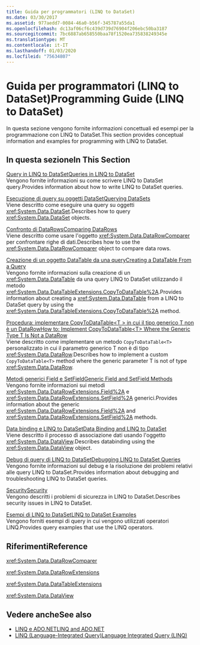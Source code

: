 ```yaml
---
title: Guida per programmatori (LINQ to DataSet)
ms.date: 03/30/2017
ms.assetid: 977aedd7-0084-46a0-b56f-345787a55da1
ms.openlocfilehash: dc13af06cf6c439d739d76904f206ebc50ba3187
ms.sourcegitcommit: 7bc6887ab658550baa78f1520ea735838249345e
ms.translationtype: MT
ms.contentlocale: it-IT
ms.lasthandoff: 01/03/2020
ms.locfileid: "75634807"
---
```

# <a name="programming-guide-linq-to-dataset"></a><span data-ttu-id="8a54b-102">Guida per programmatori (LINQ to DataSet)</span><span class="sxs-lookup"><span data-stu-id="8a54b-102">Programming Guide (LINQ to DataSet)</span></span>
<span data-ttu-id="8a54b-103">In questa sezione vengono fornite informazioni concettuali ed esempi per la programmazione con LINQ to DataSet.</span><span class="sxs-lookup"><span data-stu-id="8a54b-103">This section provides conceptual information and examples for programming with LINQ to DataSet.</span></span>  
  
## <a name="in-this-section"></a><span data-ttu-id="8a54b-104">In questa sezione</span><span class="sxs-lookup"><span data-stu-id="8a54b-104">In This Section</span></span>  
 [<span data-ttu-id="8a54b-105">Query in LINQ to DataSet</span><span class="sxs-lookup"><span data-stu-id="8a54b-105">Queries in LINQ to DataSet</span></span>](queries-in-linq-to-dataset.md)  
 <span data-ttu-id="8a54b-106">Vengono fornite informazioni su come scrivere LINQ to DataSet query.</span><span class="sxs-lookup"><span data-stu-id="8a54b-106">Provides information about how to write LINQ to DataSet queries.</span></span>  
  
 [<span data-ttu-id="8a54b-107">Esecuzione di query su oggetti DataSet</span><span class="sxs-lookup"><span data-stu-id="8a54b-107">Querying DataSets</span></span>](querying-datasets-linq-to-dataset.md)  
 <span data-ttu-id="8a54b-108">Viene descritto come eseguire una query su oggetti <xref:System.Data.DataSet>.</span><span class="sxs-lookup"><span data-stu-id="8a54b-108">Describes how to query <xref:System.Data.DataSet> objects.</span></span>  
  
 [<span data-ttu-id="8a54b-109">Confronto di DataRows</span><span class="sxs-lookup"><span data-stu-id="8a54b-109">Comparing DataRows</span></span>](comparing-datarows-linq-to-dataset.md)  
 <span data-ttu-id="8a54b-110">Viene descritto come usare l'oggetto <xref:System.Data.DataRowComparer> per confrontare righe di dati.</span><span class="sxs-lookup"><span data-stu-id="8a54b-110">Describes how to use the <xref:System.Data.DataRowComparer> object to compare data rows.</span></span>  
  
 [<span data-ttu-id="8a54b-111">Creazione di un oggetto DataTable da una query</span><span class="sxs-lookup"><span data-stu-id="8a54b-111">Creating a DataTable From a Query</span></span>](creating-a-datatable-from-a-query-linq-to-dataset.md)  
 <span data-ttu-id="8a54b-112">Vengono fornite informazioni sulla creazione di un <xref:System.Data.DataTable> da una query LINQ to DataSet utilizzando il metodo <xref:System.Data.DataTableExtensions.CopyToDataTable%2A>.</span><span class="sxs-lookup"><span data-stu-id="8a54b-112">Provides information about creating a <xref:System.Data.DataTable> from a LINQ to DataSet query by using the <xref:System.Data.DataTableExtensions.CopyToDataTable%2A> method.</span></span>  
  
 [<span data-ttu-id="8a54b-113">Procedura: implementare CopyToDataTable\<T > in cui il tipo generico T non è un DataRow</span><span class="sxs-lookup"><span data-stu-id="8a54b-113">How to: Implement CopyToDataTable\<T> Where the Generic Type T Is Not a DataRow</span></span>](implement-copytodatatable-where-type-not-a-datarow.md)  
 <span data-ttu-id="8a54b-114">Viene descritto come implementare un metodo `CopyToDataTable<T>` personalizzato in cui il parametro generico T non è di tipo <xref:System.Data.DataRow>.</span><span class="sxs-lookup"><span data-stu-id="8a54b-114">Describes how to implement a custom `CopyToDataTable<T>` method where the generic parameter T is not of type <xref:System.Data.DataRow>.</span></span>  
  
 [<span data-ttu-id="8a54b-115">Metodi generici Field e SetField</span><span class="sxs-lookup"><span data-stu-id="8a54b-115">Generic Field and SetField Methods</span></span>](generic-field-and-setfield-methods-linq-to-dataset.md)  
 <span data-ttu-id="8a54b-116">Vengono fornite informazioni sui metodi <xref:System.Data.DataRowExtensions.Field%2A> e <xref:System.Data.DataRowExtensions.SetField%2A> generici.</span><span class="sxs-lookup"><span data-stu-id="8a54b-116">Provides information about the generic <xref:System.Data.DataRowExtensions.Field%2A> and <xref:System.Data.DataRowExtensions.SetField%2A> methods.</span></span>  
  
 [<span data-ttu-id="8a54b-117">Data binding e LINQ to DataSet</span><span class="sxs-lookup"><span data-stu-id="8a54b-117">Data Binding and LINQ to DataSet</span></span>](data-binding-and-linq-to-dataset.md)  
 <span data-ttu-id="8a54b-118">Viene descritto il processo di associazione dati usando l'oggetto <xref:System.Data.DataView>.</span><span class="sxs-lookup"><span data-stu-id="8a54b-118">Describes databinding using the <xref:System.Data.DataView> object.</span></span>  
  
 [<span data-ttu-id="8a54b-119">Debug di query di LINQ to DataSet</span><span class="sxs-lookup"><span data-stu-id="8a54b-119">Debugging LINQ to DataSet Queries</span></span>](debugging-linq-to-dataset-queries.md)  
 <span data-ttu-id="8a54b-120">Vengono fornite informazioni sul debug e la risoluzione dei problemi relativi alle query LINQ to DataSet.</span><span class="sxs-lookup"><span data-stu-id="8a54b-120">Provides information about debugging and troubleshooting LINQ to DataSet queries.</span></span>  
  
 [<span data-ttu-id="8a54b-121">Security</span><span class="sxs-lookup"><span data-stu-id="8a54b-121">Security</span></span>](security-linq-to-dataset.md)  
 <span data-ttu-id="8a54b-122">Vengono descritti i problemi di sicurezza in LINQ to DataSet.</span><span class="sxs-lookup"><span data-stu-id="8a54b-122">Describes security issues in LINQ to DataSet.</span></span>  
  
 [<span data-ttu-id="8a54b-123">Esempi di LINQ to DataSet</span><span class="sxs-lookup"><span data-stu-id="8a54b-123">LINQ to DataSet Examples</span></span>](linq-to-dataset-examples.md)  
 <span data-ttu-id="8a54b-124">Vengono forniti esempi di query in cui vengono utilizzati operatori LINQ.</span><span class="sxs-lookup"><span data-stu-id="8a54b-124">Provides query examples that use the LINQ operators.</span></span>  
  
## <a name="reference"></a><span data-ttu-id="8a54b-125">Riferimenti</span><span class="sxs-lookup"><span data-stu-id="8a54b-125">Reference</span></span>  
 <xref:System.Data.DataRowComparer>  
  
 <xref:System.Data.DataRowExtensions>  
  
 <xref:System.Data.DataTableExtensions>  
  
 <xref:System.Data.DataView>  
  
## <a name="see-also"></a><span data-ttu-id="8a54b-126">Vedere anche</span><span class="sxs-lookup"><span data-stu-id="8a54b-126">See also</span></span>

- [<span data-ttu-id="8a54b-127">LINQ e ADO.NET</span><span class="sxs-lookup"><span data-stu-id="8a54b-127">LINQ and ADO.NET</span></span>](linq-and-ado-net.md)
- [<span data-ttu-id="8a54b-128">LINQ (Language-Integrated Query)</span><span class="sxs-lookup"><span data-stu-id="8a54b-128">Language Integrated Query (LINQ)</span></span>](../../../csharp/programming-guide/concepts/linq/index.md)
